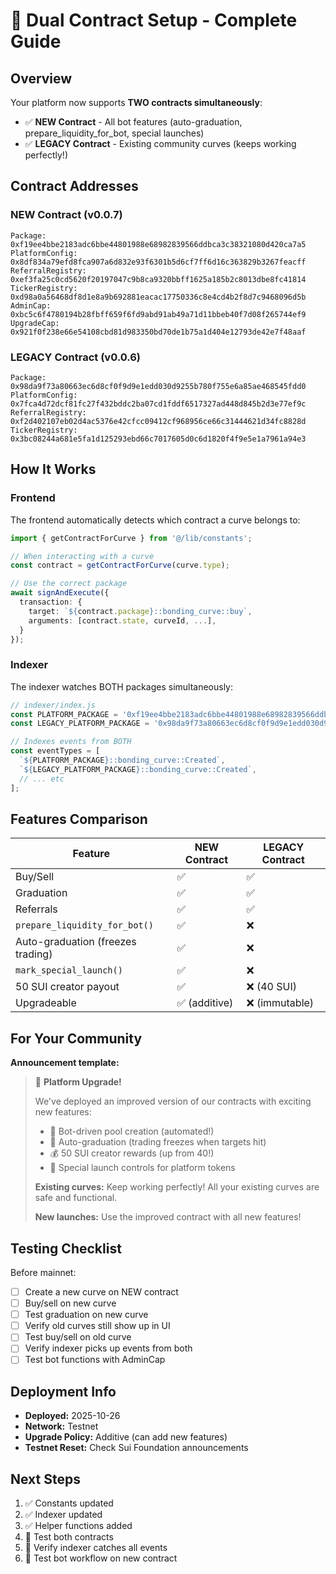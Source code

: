 # 🎯 Dual Contract Setup - Complete Guide

## Overview

Your platform now supports **TWO contracts simultaneously**:
- ✅ **NEW Contract** - All bot features (auto-graduation, prepare_liquidity_for_bot, special launches)
- ✅ **LEGACY Contract** - Existing community curves (keeps working perfectly!)

## Contract Addresses

### NEW Contract (v0.0.7)
```
Package:          0xf19ee4bbe2183adc6bbe44801988e68982839566ddbca3c38321080d420ca7a5
PlatformConfig:   0x8df834a79efd8fca907a6d832e93f6301b5d6cf7ff6d16c363829b3267feacff
ReferralRegistry: 0xef3fa25c0cd5620f20197047c9b8ca9320bbff1625a185b2c8013dbe8fc41814
TickerRegistry:   0xd98a0a56468df8d1e8a9b692881eacac17750336c8e4cd4b2f8d7c9468096d5b
AdminCap:         0xbc5c6f4780194b28fbff659f6fd9abd91ab49a71d11bbeb40f7d08f265744ef9
UpgradeCap:       0x921f0f238e66e54108cbd81d983350bd70de1b75a1d404e12793de42e7f48aaf
```

### LEGACY Contract (v0.0.6)
```
Package:          0x98da9f73a80663ec6d8cf0f9d9e1edd030d9255b780f755e6a85ae468545fdd0
PlatformConfig:   0x7fca4d72dcf81fc27f432bddc2ba07cd1fddf6517327ad448d845b2d3e77ef9c
ReferralRegistry: 0xf2d402107eb02d4ac5376e42cfcc09412cf968956ce66c31444621d34fc8828d
TickerRegistry:   0x3bc08244a681e5fa1d125293ebd66c7017605d0c6d1820f4f9e5e1a7961a94e3
```

## How It Works

### Frontend
The frontend automatically detects which contract a curve belongs to:

```typescript
import { getContractForCurve } from '@/lib/constants';

// When interacting with a curve
const contract = getContractForCurve(curve.type);

// Use the correct package
await signAndExecute({
  transaction: {
    target: `${contract.package}::bonding_curve::buy`,
    arguments: [contract.state, curveId, ...],
  }
});
```

### Indexer
The indexer watches BOTH packages simultaneously:

```javascript
// indexer/index.js
const PLATFORM_PACKAGE = '0xf19ee4bbe2183adc6bbe44801988e68982839566ddbca3c38321080d420ca7a5'; // NEW
const LEGACY_PLATFORM_PACKAGE = '0x98da9f73a80663ec6d8cf0f9d9e1edd030d9255b780f755e6a85ae468545fdd0'; // OLD

// Indexes events from BOTH
const eventTypes = [
  `${PLATFORM_PACKAGE}::bonding_curve::Created`,
  `${LEGACY_PLATFORM_PACKAGE}::bonding_curve::Created`,
  // ... etc
];
```

## Features Comparison

| Feature | NEW Contract | LEGACY Contract |
|---------|--------------|-----------------|
| Buy/Sell | ✅ | ✅ |
| Graduation | ✅ | ✅ |
| Referrals | ✅ | ✅ |
| `prepare_liquidity_for_bot()` | ✅ | ❌ |
| Auto-graduation (freezes trading) | ✅ | ❌ |
| `mark_special_launch()` | ✅ | ❌ |
| 50 SUI creator payout | ✅ | ❌ (40 SUI) |
| Upgradeable | ✅ (additive) | ❌ (immutable) |

## For Your Community

**Announcement template:**

> 🎉 **Platform Upgrade!**
> 
> We've deployed an improved version of our contracts with exciting new features:
> - 🤖 Bot-driven pool creation (automated!)
> - 🎯 Auto-graduation (trading freezes when targets hit)
> - 💰 50 SUI creator rewards (up from 40!)
> - 🔧 Special launch controls for platform tokens
> 
> **Existing curves:** Keep working perfectly! All your existing curves are safe and functional.
> 
> **New launches:** Use the improved contract with all new features!

## Testing Checklist

Before mainnet:
- [ ] Create a new curve on NEW contract
- [ ] Buy/sell on new curve
- [ ] Test graduation on new curve
- [ ] Verify old curves still show up in UI
- [ ] Test buy/sell on old curve
- [ ] Verify indexer picks up events from both
- [ ] Test bot functions with AdminCap

## Deployment Info

- **Deployed:** 2025-10-26
- **Network:** Testnet
- **Upgrade Policy:** Additive (can add new features)
- **Testnet Reset:** Check Sui Foundation announcements

## Next Steps

1. ✅ Constants updated
2. ✅ Indexer updated
3. ✅ Helper functions added
4. 🔄 Test both contracts
5. 🔄 Verify indexer catches all events
6. 🔄 Test bot workflow on new contract

